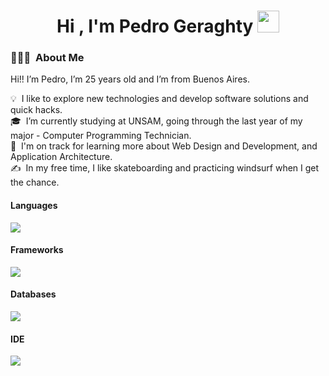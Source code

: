 <h1 align="center"><b>Hi , I'm Pedro Geraghty </b><img src="https://media.giphy.com/media/hvRJCLFzcasrR4ia7z/giphy.gif" width="35"></h1>

### 👨🏻‍💻 &nbsp;About Me

Hi!! I’m Pedro, I’m 25 years old and I’m from Buenos Aires.  

💡 &nbsp;I like to explore new technologies and develop software solutions and quick hacks.\
🎓 &nbsp;I’m currently studying at UNSAM, going through the last year of my major - Computer Programming Technician.\
🌱 &nbsp;I'm on track for learning more about Web Design and Development,  and Application Architecture.\
✍️ &nbsp;In my free time, I like skateboarding and practicing windsurf when I get the chance.

<!-- 📄 &nbsp;Please have a look at my [Résumé](https://www.adityavsingh.com/resume.html) for more details about me. I'm open to feedback and suggestions! -->


<h4> Languages </h4>
<span> 
    <img src="https://skillicons.dev/icons?i=html,css,js,ts,kotlin,py,&perline=14" />
</span>

<h4> Frameworks </h4>
<span>
  <img src="https://skillicons.dev/icons?i=angular,react,materialui,bootstrap,spring,&perline=14" />
</span>

<h4> Databases </h4>
<span>
      <img src="https://skillicons.dev/icons?i=postgres,mysql,&perline=14" />
</span>

<h4> IDE </h4>
<span>
      <img src="https://skillicons.dev/icons?i=idea,vscode,sublime,&perline=14" />
</span>
